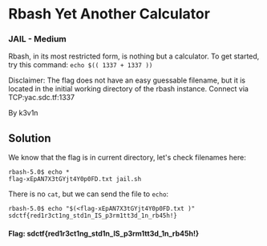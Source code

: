 # Rbash Yet Another Calculator
### JAIL - Medium

Rbash, in its most restricted form, is nothing but a calculator. To get started, try this command: `echo $(( 1337 + 1337 ))`

Disclaimer: The flag does not have an easy guessable filename, but it is located in the initial working directory of the rbash instance.
Connect via TCP:yac.sdc.tf:1337


By k3v1n


## Solution

We know that the flag is in current directory, let's check filenames here:
```shell
rbash-5.0$ echo *
flag-xEpAN7X3tGYjt4Y0p0FD.txt jail.sh
```

There is no `cat`, but we can send the file to `echo`:
```shell
rbash-5.0$ echo "$(<flag-xEpAN7X3tGYjt4Y0p0FD.txt )"
sdctf{red1r3ct1ng_std1n_IS_p3rm1tt3d_1n_rb45h!}
```

#### Flag: sdctf{red1r3ct1ng_std1n_IS_p3rm1tt3d_1n_rb45h!}
